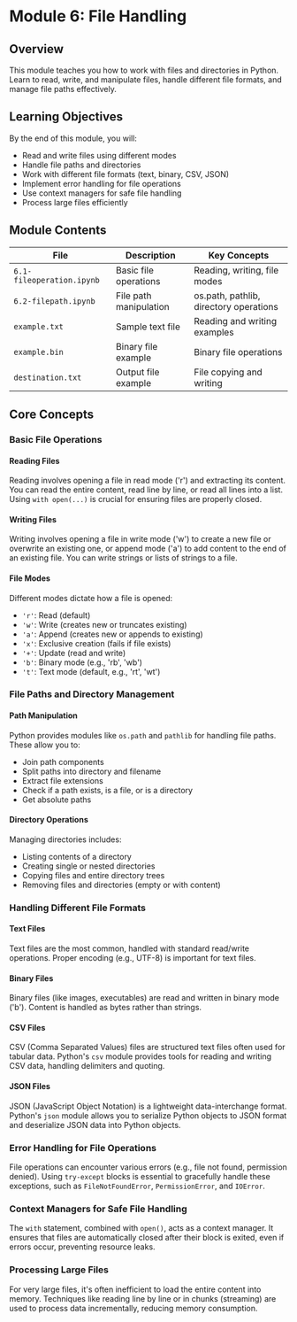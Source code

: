 # Module 6: File Handling

## Overview

This module teaches you how to work with files and directories in Python. Learn to read, write, and manipulate files, handle different file formats, and manage file paths effectively.

## Learning Objectives

By the end of this module, you will:
- Read and write files using different modes
- Handle file paths and directories
- Work with different file formats (text, binary, CSV, JSON)
- Implement error handling for file operations
- Use context managers for safe file handling
- Process large files efficiently

## Module Contents

| File | Description | Key Concepts |
|------|-------------|--------------|
| `6.1-fileoperation.ipynb` | Basic file operations | Reading, writing, file modes |
| `6.2-filepath.ipynb` | File path manipulation | os.path, pathlib, directory operations |
| `example.txt` | Sample text file | Reading and writing examples |
| `example.bin` | Binary file example | Binary file operations |
| `destination.txt` | Output file example | File copying and writing |

## Core Concepts

### Basic File Operations

#### Reading Files
Reading involves opening a file in read mode ('r') and extracting its content. You can read the entire content, read line by line, or read all lines into a list. Using `with open(...)` is crucial for ensuring files are properly closed.

#### Writing Files
Writing involves opening a file in write mode ('w') to create a new file or overwrite an existing one, or append mode ('a') to add content to the end of an existing file. You can write strings or lists of strings to a file.

#### File Modes
Different modes dictate how a file is opened:
- `'r'`: Read (default)
- `'w'`: Write (creates new or truncates existing)
- `'a'`: Append (creates new or appends to existing)
- `'x'`: Exclusive creation (fails if file exists)
- `'+'`: Update (read and write)
- `'b'`: Binary mode (e.g., 'rb', 'wb')
- `'t'`: Text mode (default, e.g., 'rt', 'wt')

### File Paths and Directory Management

#### Path Manipulation
Python provides modules like `os.path` and `pathlib` for handling file paths. These allow you to:
- Join path components
- Split paths into directory and filename
- Extract file extensions
- Check if a path exists, is a file, or is a directory
- Get absolute paths

#### Directory Operations
Managing directories includes:
- Listing contents of a directory
- Creating single or nested directories
- Copying files and entire directory trees
- Removing files and directories (empty or with content)

### Handling Different File Formats

#### Text Files
Text files are the most common, handled with standard read/write operations. Proper encoding (e.g., UTF-8) is important for text files.

#### Binary Files
Binary files (like images, executables) are read and written in binary mode ('b'). Content is handled as bytes rather than strings.

#### CSV Files
CSV (Comma Separated Values) files are structured text files often used for tabular data. Python's `csv` module provides tools for reading and writing CSV data, handling delimiters and quoting.

#### JSON Files
JSON (JavaScript Object Notation) is a lightweight data-interchange format. Python's `json` module allows you to serialize Python objects to JSON format and deserialize JSON data into Python objects.

### Error Handling for File Operations

File operations can encounter various errors (e.g., file not found, permission denied). Using `try-except` blocks is essential to gracefully handle these exceptions, such as `FileNotFoundError`, `PermissionError`, and `IOError`.

### Context Managers for Safe File Handling

The `with` statement, combined with `open()`, acts as a context manager. It ensures that files are automatically closed after their block is exited, even if errors occur, preventing resource leaks.

### Processing Large Files

For very large files, it's often inefficient to load the entire content into memory. Techniques like reading line by line or in chunks (streaming) are used to process data incrementally, reducing memory consumption.